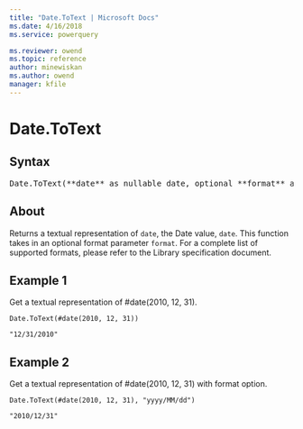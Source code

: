 ```yaml
---
title: "Date.ToText | Microsoft Docs"
ms.date: 4/16/2018
ms.service: powerquery

ms.reviewer: owend
ms.topic: reference
author: minewiskan
ms.author: owend
manager: kfile
---
```

# Date.ToText

## Syntax

<pre>
Date.ToText(**date** as nullable date, optional **format** as nullable text, optional **culture** as nullable text) as nullable text
</pre>

## About
Returns a textual representation of `date`, the Date value, `date`. This function takes in an optional format parameter `format`. For a complete list of supported formats, please refer to the Library specification document.

## Example 1
Get a textual representation of #date(2010, 12, 31).

```powerquery-m
Date.ToText(#date(2010, 12, 31))
```

`"12/31/2010"`


## Example 2
Get a textual representation of #date(2010, 12, 31) with format option.

```powerquery-m
Date.ToText(#date(2010, 12, 31), "yyyy/MM/dd")
```

`"2010/12/31"`







